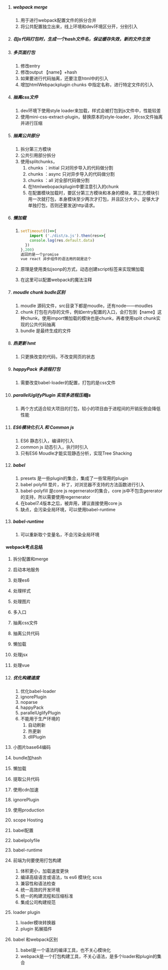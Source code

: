 1. ##### webpack merge

   1. 用于进行webpack配置文件的拆分合并
   2. 将公共配置独立出来，线上环境和dev环境区分开，分别引入

2. ##### 在js代码打包时，生成一个hash文件名，保证缓存失效，新的文件生效

3. ##### 多页面打包

   1. 修改entry
   2. 修改output 【name】+hash
   3. 如果要进行代码抽离，还要注意html中的引入
   4. 增加htmlWebpackplugin chunks 中指定名称，进行特定文件的引入

4. ##### 抽离css文件

   1. dev环境下使用style loader来加载，样式会被打包到js文件中，性能较差
   2. 使用mini-css-extract-plugin，替换原本的style-loader，对css文件抽离并进行压缩

5. ##### 抽离公共部分

   1. 拆分第三方模块
   2. 公共引用部分拆分
   3. 使用splitchunks，
      1. chunks ：initial 只对同步导入的代码做分割
      2. chunks ：async 只对异步导入的代码做分割
      3. chunks ：all 对全部代码做分割
      4. 在htmlwebopackplugin中要注意引入的chunk
      5. 在配置模块加载时，要区分第三方模块和本身的模块，第三方模块引用一次就打包，本身模块至少两次才打包，并且区分大小，足够大才单独打包，否则还要发送http请求。
   
6. ##### 懒加载

   1. ```js
      setTimeout(()=>{
          import ('./dist/a.js').then(res=>{
          console.log(res.default.data)
      	})
      },200)
      返回的是一个promise
      vue react 异步组件的语法用的就是这个
      ```

   2. 原理是使用类似jsonp的方式，动态创建script标签来实现懒加载

   3. 在这里可以配置webpack的魔法注释

7. ##### moudle chunk budle区别

   1. moudle 源码文件，src目录下都是moudle，还有node——moudles
   2. chunk 打包在内存的文件，例如entry配置的入口，会打包到【name】这种chunk，使用import懒加载的模块也是chunk，再者使用split chunk实现的公共代码抽离
   3. bundle 是最终生成的文件

8. ##### 热更新 hmt

   1. 只更换改变的代码，不改变网页的状态

9. ##### happyPack 多进程打包

   1. 需要改变babel-loader的配置，打包的是css文件

10. ##### parallelUglifyPlugin 实现多进程压缩js

    1. 两个方式适合较大项目的打包，较小的项目由于进程间的开销反倒会降低性能

11. ##### ES6模块化引入 和 Common js

    1. ES6 静态引入，编译时引入
    2. common js 动态引入，执行时引入
    3. 只有ES6 Moudle才能实现静态分析，实现Tree Shacking

12. ##### babel

    1. presets 是一些plugin的集合，集成了一些常用的plugin
    2. babel polyfill 垫片，补丁，对浏览器不支持的方法函数进行引入
    3. babel-polyfill 是core js regernerator的集合，core js中不包含gererator的支持，所以需要使用regernerator
    4. 在babel7.4版本之后，被弃用，建议直接使用core js 
    5. 缺点，会污染全局环境，可以使用babel-runtime

13. ##### babel-runtime

    1. 可以重新取个变量名，不会污染全局环境



#### webpack考点总结

1. 拆分配置和merge

2. 启动本地服务

3. 处理es6

4. 处理样式

5. 处理图片

6. 多入口

7. 抽离css文件

8. 抽离公共代码

9. 懒加载

10. 处理jsx

11. 处理vue

12. ##### 优化构建速度 

    1. 优化babel-loader
    2. ignorePlugin
    3. noparse
    4. happyPack
    5. parallelUglifyPlugin
    6. 不能用于生产环境的
       1. 自动刷新
       2. 热更新
       3. dllPlugin

13. 小图片base64编码

14. bundle加hash

15. 懒加载

16. 提取公共代码

17. 使用cdn加速

18. ignorePlugin

19. 使用production

20. scope Hosting

21. babel配置

22. babelpolyfile

23. babel-runtime

24. 前端为何要使用打包构建

    1. 体积更小，加载速度更快
    2. 编译高级语言或语法，ts es6 模块化 scss
    3. 兼容性和语法检查
    4. 统一高效的开发环境
    5. 统一的构建流程和压缩标准
    6. 集成公司构建规范

25. loader plugin

    1. loader模块转换器
    2. plugin 拓展插件

26. babel 和webpack区别

    1. babel是一个语法的编译工具，也不关心模块化
    2. webpack是一个打包构建工具，不关心语法，是多个loader和plugin的集合